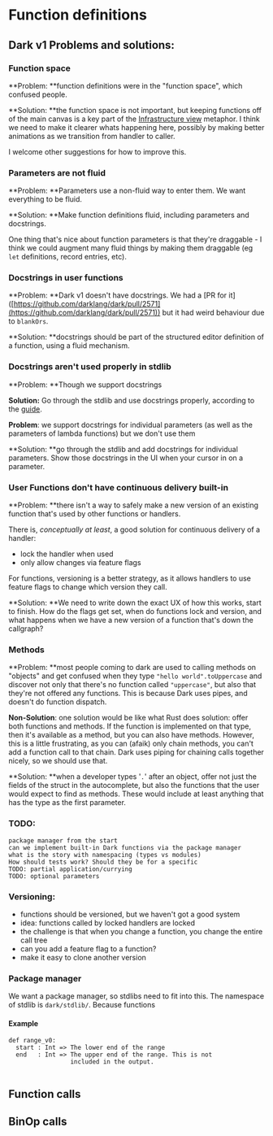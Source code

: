 # Function definitions

## Dark v1 Problems and solutions:

### Function space

**Problem: **function definitions were in the "function space", which confused people.

**Solution: **the function space is not important, but keeping functions off of the main canvas is a key part of the [Infrastructure view](../../../editor/canvas.md) metaphor. I think we need to make it clearer whats happening here, possibly by making better animations as we transition from handler to caller.

I welcome other suggestions for how to improve this.

### Parameters are not fluid

**Problem: **Parameters use a non-fluid way to enter them. We want everything to be fluid.

**Solution: **Make function definitions fluid, including parameters and docstrings.

One thing that's nice about function parameters is that they're draggable - I think we could augment many fluid things by making them draggable (eg `let` definitions, record entries, etc).

### Docstrings in user functions

**Problem: **Dark v1 doesn't have docstrings. We had a \[PR for it]\([https://github.com/darklang/dark/pull/2571](https://github.com/darklang/dark/pull/2571)) but it had weird behaviour due to `blankOrs`.

**Solution: **docstrings should be part of the structured editor definition of a function, using a fluid mechanism.

### Docstrings aren't used properly in stdlib

**Problem: **Though we support docstrings

**Solution:** Go through the stdlib and use docstrings properly, according to the [guide](https://github.com/darklang/dark/blob/main/docs/writing-docstrings.md). 

**Problem**: we support docstrings for individual parameters (as well as the parameters of lambda functions) but we don't use them

**Solution: **go through the stdlib and add docstrings for individual parameters. Show those docstrings in the UI when your cursor in on a parameter.

### User Functions don't have continuous delivery built-in

**Problem: **there isn't a way to safely make a new version of an existing function that's used by other functions or handlers.

There is, _conceptually at least_, a good solution for continuous delivery of a handler:

* lock the handler when used
* only allow changes via feature flags

For functions, versioning is a better strategy, as it allows handlers to use feature flags to change which version they call.

**Solution: **We need to write down the exact UX of how this works, start to finish. How do the flags get set, when do functions lock and version, and what happens when we have a new version of a function that's down the callgraph?

### Methods

**Problem: **most people coming to dark are used to calling methods on "objects" and get confused when they type `"hello world".toUppercase` and discover not only that there's no function called `"uppercase"`, but also that they're not offered any functions. This is because Dark uses pipes, and doesn't do function dispatch.

**Non-Solution**: one solution would be like what Rust does solution: offer both functions and methods. If the function is implemented on that type, then it's available as a method, but you can also have methods. However, this is a little frustrating, as you can (afaik) only chain methods, you can't add a function call to that chain. Dark uses piping for chaining calls together nicely, so we should use that.

**Solution: **when a developer types '`.`' after an object, offer not just the fields of the struct in the autocomplete, but also the functions that the user would expect to find as methods. These would include at least anything that has the type as the first parameter.

### TODO:

```
package manager from the start
can we implement built-in Dark functions via the package manager
what is the story with namespacing (types vs modules)
How should tests work? Should they be for a specific
TODO: partial application/currying
TODO: optional parameters
```

### Versioning:

* functions should be versioned, but we haven't got a good system
* idea: functions called by locked handlers are locked
* the challenge is that when you change a function, you change the entire call tree
* can you add a feature flag to a function?
* make it easy to clone another version

### Package manager

We want a package manager, so stdlibs need to fit into this. The namespace of stdlib is `dark/stdlib/`. Because functions  



#### Example

```
def range_v0:
  start : Int => The lower end of the range
  end   : Int => The upper end of the range. This is not 
                 included in the output.
   
```

## Function calls



## BinOp calls
